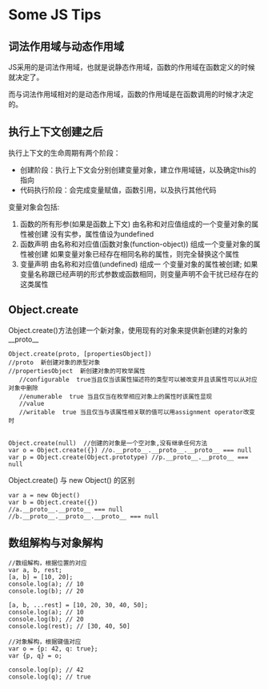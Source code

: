 # Some JS Tips

## 词法作用域与动态作用域

JS采用的是词法作用域，也就是说静态作用域，函数的作用域在函数定义的时候就决定了。

而与词法作用域相对的是动态作用域，函数的作用域是在函数调用的时候才决定的。

## 执行上下文创建之后

执行上下文的生命周期有两个阶段：

* 创建阶段：执行上下文会分别创建变量对象，建立作用域链，以及确定this的指向
* 代码执行阶段：会完成变量赋值，函数引用，以及执行其他代码
  
变量对象会包括:

1. 函数的所有形参(如果是函数上下文)
    由名称和对应值组成的一个变量对象的属性被创建
    没有实参，属性值设为undefined
2. 函数声明
    由名称和对应值(函数对象(function-object)) 组成一个变量对象的属性被创建
    如果变量对象已经存在相同名称的属性，则完全替换这个属性
3. 变量声明
    由名称和对应值(undefined) 组成一 个变量对象的属性被创建;
    如果变量名称跟已经声明的形式参数或函数相同，则变量声明不会干扰已经存在的这类属性

## Object.create

Object.create()方法创建一个新对象，使用现有的对象来提供新创建的对象的__proto__

```JS
Object.create(proto, [propertiesObject])
//proto  新创建对象的原型对象
//propertiesObject  新创建对象的可枚举属性
   //configurable  true当且仅当该属性描述符的类型可以被改变并且该属性可以从对应对象中删除
   //enumerable  true 当且仅当在枚举相应对象上的属性时该属性显现
   //value  
   //writable  true 当且仅当与该属性相关联的值可以用assignment operator改变时


Object.create(null)  //创建的对象是一个空对象,没有继承任何方法
var o = Object.create({}) //o.__proto__.__proto__.__proto__ === null
var p = Object.create(Object.prototype) //p.__proto__.__proto__ === null
```

Object.create() 与 new Object() 的区别

```JS
var a = new Object()
var b = Object.create({})
//a.__proto__.__proto__ === null
//b.__proto__.__proto__.__proto__ === null
```

## 数组解构与对象解构

```JS
//数组解构，根据位置的对应
var a, b, rest;
[a, b] = [10, 20];
console.log(a); // 10
console.log(b); // 20

[a, b, ...rest] = [10, 20, 30, 40, 50];
console.log(a); // 10
console.log(b); // 20
console.log(rest); // [30, 40, 50]

//对象解构，根据键值对应
var o = {p: 42, q: true};
var {p, q} = o;

console.log(p); // 42
console.log(q); // true
```
